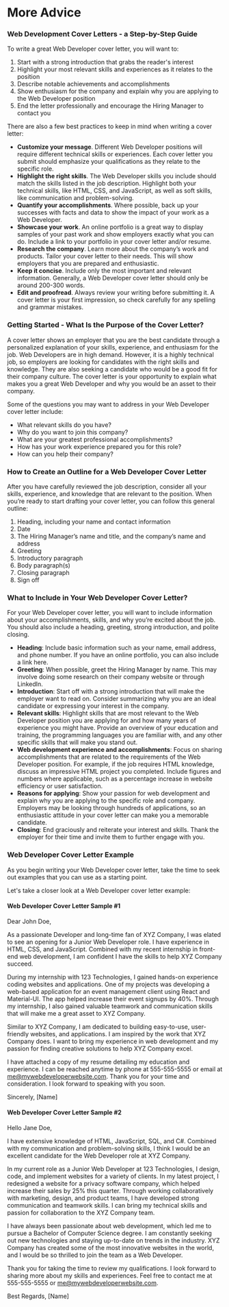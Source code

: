 # More Advice

### Web Development Cover Letters - a Step-by-Step Guide <a href="web-development-cover-letters---a-step-by-step-guide" id="web-development-cover-letters---a-step-by-step-guide"></a>

To write a great Web Developer cover letter, you will want to:

1. Start with a strong introduction that grabs the reader's interest
2. Highlight your most relevant skills and experiences as it relates to the position
3. Describe notable achievements and accomplishments
4. Show enthusiasm for the company and explain why you are applying to the Web Developer position
5. End the letter professionally and encourage the Hiring Manager to contact you

There are also a few best practices to keep in mind when writing a cover letter:

- **Customize your message**. Different Web Developer positions will require different technical skills or experiences. Each cover letter you submit should emphasize your qualifications as they relate to the specific role.
- **Highlight the right skills**. The Web Developer skills you include should match the skills listed in the job description. Highlight both your technical skills, like HTML, CSS, and JavaScript, as well as soft skills, like communication and problem-solving.
- **Quantify your accomplishments**. Where possible, back up your successes with facts and data to show the impact of your work as a Web Developer.
- **Showcase your work**. An online portfolio is a great way to display samples of your past work and show employers exactly what you can do. Include a link to your portfolio in your cover letter and/or resume.
- **Research the company**. Learn more about the company’s work and products. Tailor your cover letter to their needs. This will show employers that you are prepared and enthusiastic.
- **Keep it concise**. Include only the most important and relevant information. Generally, a Web Developer cover letter should only be around 200-300 words.
- **Edit and proofread**. Always review your writing before submitting it. A cover letter is your first impression, so check carefully for any spelling and grammar mistakes.

### Getting Started - What Is the Purpose of the Cover Letter? <a href="getting-started-what-is-the-purpose-of-the-cover-letter" id="getting-started-what-is-the-purpose-of-the-cover-letter"></a>

A cover letter shows an employer that you are the best candidate through a personalized explanation of your skills, experience, and enthusiasm for the job. Web Developers are in high demand. However, it is a highly technical job, so employers are looking for candidates with the right skills and knowledge. They are also seeking a candidate who would be a good fit for their company culture. The cover letter is your opportunity to explain what makes you a great Web Developer and why you would be an asset to their company.

Some of the questions you may want to address in your Web Developer cover letter include:

- What relevant skills do you have?
- Why do you want to join this company?
- What are your greatest professional accomplishments?
- How has your work experience prepared you for this role?
- How can you help their company?

### How to Create an Outline for a Web Developer Cover Letter <a href="how-to-create-an-outline-for-a-web-developer-cover-letter" id="how-to-create-an-outline-for-a-web-developer-cover-letter"></a>

After you have carefully reviewed the job description, consider all your skills, experience, and knowledge that are relevant to the position. When you’re ready to start drafting your cover letter, you can follow this general outline:

1. Heading, including your name and contact information
2. Date
3. The Hiring Manager’s name and title, and the company’s name and address
4. Greeting
5. Introductory paragraph
6. Body paragraph(s)
7. Closing paragraph
8. Sign off

### What to Include in Your Web Developer Cover Letter? <a href="what-to-include-in-your-web-developer-cover-letter" id="what-to-include-in-your-web-developer-cover-letter"></a>

For your Web Developer cover letter, you will want to include information about your accomplishments, skills, and why you’re excited about the job. You should also include a heading, greeting, strong introduction, and polite closing.

- **Heading**: Include basic information such as your name, email address, and phone number. If you have an online portfolio, you can also include a link here.
- **Greeting**: When possible, greet the Hiring Manager by name. This may involve doing some research on their company website or through LinkedIn.
- **Introduction**: Start off with a strong introduction that will make the employer want to read on. Consider summarizing why you are an ideal candidate or expressing your interest in the company.
- **Relevant skills**: Highlight skills that are most relevant to the Web Developer position you are applying for and how many years of experience you might have. Provide an overview of your education and training, the programming languages you are familiar with, and any other specific skills that will make you stand out.
- **Web development experience and accomplishments**: Focus on sharing accomplishments that are related to the requirements of the Web Developer position. For example, if the job requires HTML knowledge, discuss an impressive HTML project you completed. Include figures and numbers where applicable, such as a percentage increase in website efficiency or user satisfaction.
- **Reasons for applying**: Show your passion for web development and explain why you are applying to the specific role and company. Employers may be looking through hundreds of applications, so an enthusiastic attitude in your cover letter can make you a memorable candidate.
- **Closing**: End graciously and reiterate your interest and skills. Thank the employer for their time and invite them to further engage with you.

### Web Developer Cover Letter Example <a href="web-developer-cover-letter-example" id="web-developer-cover-letter-example"></a>

As you begin writing your Web Developer cover letter, take the time to seek out examples that you can use as a starting point.

Let's take a closer look at a Web Developer cover letter example:

#### Web Developer Cover Letter Sample #1

Dear John Doe,

As a passionate Developer and long-time fan of XYZ Company, I was elated to see an opening for a Junior Web Developer role. I have experience in HTML, CSS, and JavaScript. Combined with my recent internship in front-end web development, I am confident I have the skills to help XYZ Company succeed.

During my internship with 123 Technologies, I gained hands-on experience coding websites and applications. One of my projects was developing a web-based application for an event management client using React and Material-UI. The app helped increase their event signups by 40%. Through my internship, I also gained valuable teamwork and communication skills that will make me a great asset to XYZ Company.

Similar to XYZ Company, I am dedicated to building easy-to-use, user-friendly websites, and applications. I am inspired by the work that XYZ Company does. I want to bring my experience in web development and my passion for finding creative solutions to help XYZ Company excel.

I have attached a copy of my resume detailing my education and experience. I can be reached anytime by phone at 555-555-5555 or email at me@mywebdeveloperwebsite.com. Thank you for your time and consideration. I look forward to speaking with you soon.

Sincerely, \[Name]

#### Web Developer Cover Letter Sample #2

Hello Jane Doe,

I have extensive knowledge of HTML, JavaScript, SQL, and C#. Combined with my communication and problem-solving skills, I think I would be an excellent candidate for the Web Developer role at XYZ Company.

In my current role as a Junior Web Developer at 123 Technologies, I design, code, and implement websites for a variety of clients. In my latest project, I redesigned a website for a privacy software company, which helped increase their sales by 25% this quarter. Through working collaboratively with marketing, design, and product teams, I have developed strong communication and teamwork skills. I can bring my technical skills and passion for collaboration to the XYZ Company team.

I have always been passionate about web development, which led me to pursue a Bachelor of Computer Science degree. I am constantly seeking out new technologies and staying up-to-date on trends in the industry. XYZ Company has created some of the most innovative websites in the world, and I would be so thrilled to join the team as a Web Developer.

Thank you for taking the time to review my qualifications. I look forward to sharing more about my skills and experiences. Feel free to contact me at 555-555-5555 or me@mywebdeveloperwebsite.com.

Best Regards, \[Name]
